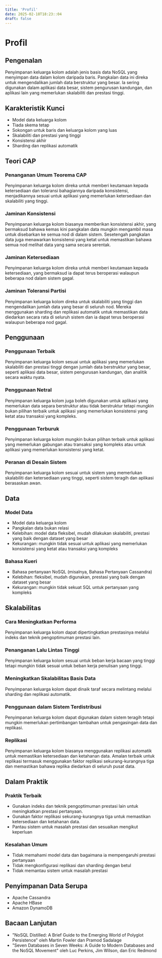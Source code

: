 ```yaml
---
title: 'Profil'
date: 2025-02-18T18:23::04
draft: false
---
```


# Profil

## **Pengenalan**

Penyimpanan keluarga kolom adalah jenis basis data NoSQL yang menyimpan data dalam kolom daripada baris. Pangkalan data ini direka untuk mengendalikan jumlah data berstruktur yang besar. Ia sering digunakan dalam aplikasi data besar, sistem pengurusan kandungan, dan aplikasi lain yang memerlukan skalabiliti dan prestasi tinggi.

## Karakteristik Kunci

- Model data keluarga kolom
- Tiada skema tetap
- Sokongan untuk baris dan keluarga kolom yang luas
- Skalabiliti dan prestasi yang tinggi
- Konsistensi akhir
- Sharding dan replikasi automatik

## **Teori CAP**

### **Penanganan Umum Teorema CAP**

Penyimpanan keluarga kolom direka untuk memberi keutamaan kepada ketersediaan dan toleransi bahagiannya daripada konsistensi, menjadikannya sesuai untuk aplikasi yang memerlukan ketersediaan dan skalabiliti yang tinggi.

### **Jaminan Konsistensi**

Penyimpanan keluarga kolom biasanya memberikan konsistensi akhir, yang bermaksud bahawa kemas kini pangkalan data mungkin mengambil masa untuk disebarkan ke semua nod di dalam sistem. Sesetengah pangkalan data juga menawarkan konsistensi yang ketat untuk memastikan bahawa semua nod melihat data yang sama secara serentak.

### **Jaminan Ketersediaan**

Penyimpanan keluarga kolom direka untuk memberi keutamaan kepada ketersediaan, yang bermaksud ia dapat terus beroperasi walaupun beberapa nod dalam sistem gagal.

### **Jaminan Toleransi Partisi**

Penyimpanan keluarga kolom direka untuk skalabiliti yang tinggi dan mengendalikan jumlah data yang besar di seluruh nod. Mereka menggunakan sharding dan replikasi automatik untuk memastikan data diedarkan secara rata di seluruh sistem dan ia dapat terus beroperasi walaupun beberapa nod gagal.

## **Penggunaan**

### **Penggunaan Terbaik**

Penyimpanan keluarga kolom sesuai untuk aplikasi yang memerlukan skalabiliti dan prestasi tinggi dengan jumlah data berstruktur yang besar, seperti aplikasi data besar, sistem pengurusan kandungan, dan analitik secara waktu nyata.

### **Penggunaan Netral**

Penyimpanan keluarga kolom juga boleh digunakan untuk aplikasi yang memerlukan data separa berstruktur atau tidak berstruktur tetapi mungkin bukan pilihan terbaik untuk aplikasi yang memerlukan konsistensi yang ketat atau transaksi yang kompleks.

### **Penggunaan Terburuk**

Penyimpanan keluarga kolom mungkin bukan pilihan terbaik untuk aplikasi yang memerlukan gabungan atau transaksi yang kompleks atau untuk aplikasi yang memerlukan konsistensi yang ketat.

### **Peranan di Desain Sistem**

Penyimpanan keluarga kolom sesuai untuk sistem yang memerlukan skalabiliti dan ketersediaan yang tinggi, seperti sistem teragih dan aplikasi berasaskan awan.

## Data

### **Model Data**

- Model data keluarga kolom
- Pangkalan data bukan relasi
- Kelebihan: model data fleksibel, mudah dilakukan skalabiliti, prestasi yang baik dengan dataset yang besar
- Kekurangan: mungkin tidak sesuai untuk aplikasi yang memerlukan konsistensi yang ketat atau transaksi yang kompleks

### Bahasa Kueri

- Bahasa pertanyaan NoSQL (misalnya, Bahasa Pertanyaan Cassandra)
- Kelebihan: fleksibel, mudah digunakan, prestasi yang baik dengan dataset yang besar
- Kekurangan: mungkin tidak sekuat SQL untuk pertanyaan yang kompleks

## **Skalabilitas**

### Cara Meningkatkan Performa

Penyimpanan keluarga kolom dapat dipertingkatkan prestasinya melalui indeks dan teknik pengoptimuman prestasi lain.

### **Penanganan Lalu Lintas Tinggi**

Penyimpanan keluarga kolom sesuai untuk beban kerja bacaan yang tinggi tetapi mungkin tidak sesuai untuk beban kerja penulisan yang tinggi.

### Meningkatkan Skalabilitas Basis Data

Penyimpanan keluarga kolom dapat dinaik taraf secara melintang melalui sharding dan replikasi automatik.

### **Penggunaan dalam Sistem Terdistribusi**

Penyimpanan keluarga kolom dapat digunakan dalam sistem teragih tetapi mungkin memerlukan pertimbangan tambahan untuk pengasingan data dan replikasi.

### **Replikasi**

Penyimpanan keluarga kolom biasanya menggunakan replikasi automatik untuk memastikan ketersediaan dan ketahanan data. Amalan terbaik untuk replikasi termasuk menggunakan faktor replikasi sekurang-kurangnya tiga dan memastikan bahawa replika diedarkan di seluruh pusat data.

## Dalam Praktik

### Praktik Terbaik

- Gunakan indeks dan teknik pengoptimuman prestasi lain untuk meningkatkan prestasi pertanyaan.
- Gunakan faktor replikasi sekurang-kurangnya tiga untuk memastikan ketersediaan dan ketahanan data.
- Pantau sistem untuk masalah prestasi dan sesuaikan mengikut keperluan

### Kesalahan Umum

- Tidak memahami model data dan bagaimana ia mempengaruhi prestasi pertanyaan
- Tidak mengkonfigurasi replikasi dan sharding dengan betul
- Tidak memantau sistem untuk masalah prestasi

## Penyimpanan Data Serupa

- Apache Cassandra
- Apache HBase
- Amazon DynamoDB

## Bacaan Lanjutan

- "NoSQL Distilled: A Brief Guide to the Emerging World of Polyglot Persistence" oleh Martin Fowler dan Pramod Sadalage
- "Seven Databases in Seven Weeks: A Guide to Modern Databases and the NoSQL Movement" oleh Luc Perkins, Jim Wilson, dan Eric Redmond
